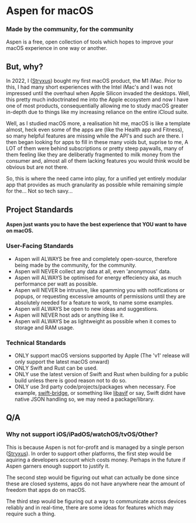 # Aspen for macOS
### Made by the community, for the community
Aspen is a free, open collection of tools which hopes to improve your macOS experience in one way or another.

## But, why?
In 2022, I ([Stryxus](https://github.com/Stryxus)) bought my first macOS product, the M1 iMac. Prior to this, I had many short experiences with the Intel iMac's and I was not impressed until the overhaul when Apple Silicon invaded the desktops.
Well, this pretty much indoctrinated me into the Apple ecosystem and now I have one of most products, consequentially allowing me to study macOS greater in-depth due to things like my increasing reliance on the entire iCloud suite.

Well, as I studied macOS more, a realisation hit me, macOS is like a template almost, heck even some of the apps are (like the Health app and Fitness), so many helpful features are missing while the API's and such are there. I then began looking for apps to fill in these many voids but, suprise to me, A LOT of them were behind subscriptions or pretty steep paywalls, many of them feeling like they are deliberatly fragmented to milk money from the consumer and, almost all of them lacking features you would think would be obvious but are not there.

So, this is where the need came into play, for a unified yet entirely modular app that provides as much granularity as possible while remaining simple for the... Not so tech savy...

## Project Standards
#### Aspen just wants you to have the best experience that YOU want to have on macOS.
### User-Facing Standards
- Aspen will ALWAYS be free and completely open-source, therefore being made by the community, for the community.
- Aspen will NEVER collect any data at all, even 'anonymous' data.
- Aspen will ALWAYS be optimised for energy effeciency aka, as much performance per watt as possible.
- Aspen will NEVER be intrusive, like spamming you with notifications or popups, or requesting excessive amounts of permissions until they are absolutely needed for a feature to work, to name some examples.
- Aspen will ALWAYS be open to new ideas and suggestions.
- Aspen will NEVER host ads or anything like it.
- Aspen will ALWAYS be as lightweight as possible when it comes to storage and RAM usage.
### Technical Standards
- ONLY support macOS versions supported by Apple (The 'v1' release will only support the latest macOS onward)
- ONLY Swift and Rust can be used.
- ONLY use the latest version of Swift and Rust when building for a public build unless there is good reason not to do so.
- ONLY use 3rd party code/projects/packages when necessary. Foe example, [swift-bridge](https://github.com/chinedufn/swift-bridge), or something like [libavif](https://github.com/AOMediaCodec/libavif) or say, Swift didnt have native JSON handling so, we may need a package/library.
## Q/A
### Why not support iOS/iPadOS/watchOS/tvOS/Other?
This is because Aspen is not for-profit and is managed by a single person ([Stryxus](https://github.com/Stryxus)). In order to support other platforms, the first step would be aquiring a developers account which costs money. Perhaps in the future if Aspen garners enough support to justify it.

The second step would be figuring out what can actually be done since these are closed systems, apps do not have anywhere near the amount of freedom that apps do on macOS.

The third step would be figuring out a way to communicate across devices reliably and in real-time, there are some ideas for features which may require such a thing.
